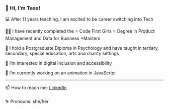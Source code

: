 ### 👋 Hi, I’m Tess!

💻  After 11 years teaching, I am excited to be career switching into Tech

👩‍💻 I have recently completed the ⭐️ Code First Girls ⭐️ Degree in Product Management and Data for Business +Masters

🧠 I hold a Postgraduate Diploma in Psychology and have taught in tertiary, secondary, special education, arts and charity settings

🦾 I’m interested in digital inclusion and accessibility

🌱 I’m currently working on an animation in JavaScript

---
📫 How to reach me: [LinkedIn](https://www.linkedin.com/in/tess-connell/)

⛷️ Pronouns: she/her
